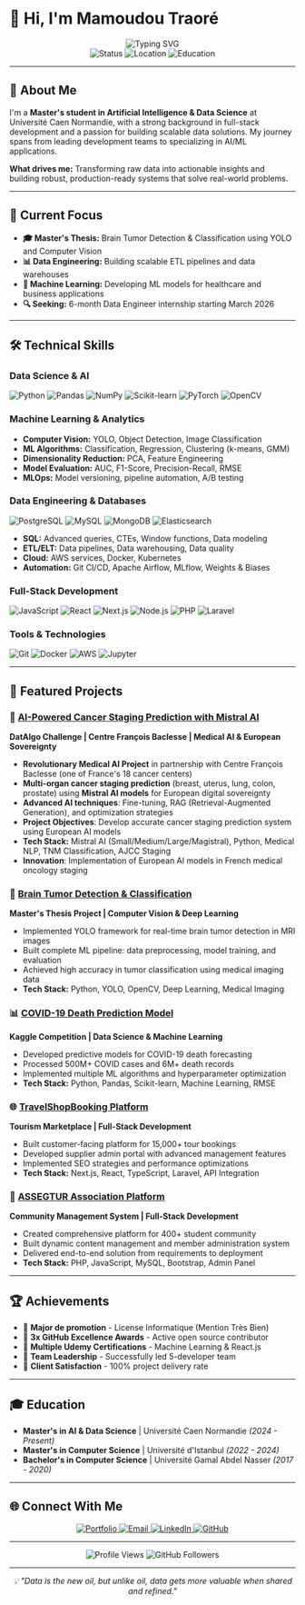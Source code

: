 # 👋 Hi, I'm Mamoudou Traoré

<div align="center">
  <img src="https://readme-typing-svg.demolab.com?font=Fira+Code&pause=1000&color=2E8B57&center=true&vCenter=true&width=435&lines=Data+Engineer+%26+AI+Specialist;Full-Stack+Developer;Machine+Learning+Enthusiast;Open+Source+Contributor" alt="Typing SVG" />
</div>

<div align="center">
  <img src="https://img.shields.io/badge/Status-Available%20for%20Internships-brightgreen" alt="Status" />
  <img src="https://img.shields.io/badge/Location-Caen%2C%20France-blue" alt="Location" />
  <img src="https://img.shields.io/badge/Education-Master%20AI%20%26%20Data%20Science-purple" alt="Education" />
</div>

---

## 🎯 About Me

I'm a **Master's student in Artificial Intelligence & Data Science** at Université Caen Normandie, with a strong background in full-stack development and a passion for building scalable data solutions. My journey spans from leading development teams to specializing in AI/ML applications.

**What drives me:** Transforming raw data into actionable insights and building robust, production-ready systems that solve real-world problems.

---

## 🚀 Current Focus

- **🎓 Master's Thesis:** Brain Tumor Detection & Classification using YOLO and Computer Vision
- **📊 Data Engineering:** Building scalable ETL pipelines and data warehouses
- **🤖 Machine Learning:** Developing ML models for healthcare and business applications
- **🔍 Seeking:** 6-month Data Engineer internship starting March 2026

---

## 🛠️ Technical Skills

### **Data Science & AI**
![Python](https://img.shields.io/badge/Python-3776AB?style=for-the-badge&logo=python&logoColor=white)
![Pandas](https://img.shields.io/badge/Pandas-150458?style=for-the-badge&logo=pandas&logoColor=white)
![NumPy](https://img.shields.io/badge/NumPy-013243?style=for-the-badge&logo=numpy&logoColor=white)
![Scikit-learn](https://img.shields.io/badge/scikit--learn-F7931E?style=for-the-badge&logo=scikit-learn&logoColor=white)
![PyTorch](https://img.shields.io/badge/PyTorch-EE4C2C?style=for-the-badge&logo=pytorch&logoColor=white)
![OpenCV](https://img.shields.io/badge/OpenCV-5C3EE8?style=for-the-badge&logo=opencv&logoColor=white)

### **Machine Learning & Analytics**
- **Computer Vision:** YOLO, Object Detection, Image Classification
- **ML Algorithms:** Classification, Regression, Clustering (k-means, GMM)
- **Dimensionality Reduction:** PCA, Feature Engineering
- **Model Evaluation:** AUC, F1-Score, Precision-Recall, RMSE
- **MLOps:** Model versioning, pipeline automation, A/B testing

### **Data Engineering & Databases**
![PostgreSQL](https://img.shields.io/badge/PostgreSQL-316192?style=for-the-badge&logo=postgresql&logoColor=white)
![MySQL](https://img.shields.io/badge/MySQL-00000F?style=for-the-badge&logo=mysql&logoColor=white)
![MongoDB](https://img.shields.io/badge/MongoDB-4EA94B?style=for-the-badge&logo=mongodb&logoColor=white)
![Elasticsearch](https://img.shields.io/badge/Elasticsearch-005571?style=for-the-badge&logo=elasticsearch&logoColor=white)

- **SQL:** Advanced queries, CTEs, Window functions, Data modeling
- **ETL/ELT:** Data pipelines, Data warehousing, Data quality
- **Cloud:** AWS services, Docker, Kubernetes
- **Automation:** Git CI/CD, Apache Airflow, MLflow, Weights & Biases

### **Full-Stack Development**
![JavaScript](https://img.shields.io/badge/JavaScript-F7DF1E?style=for-the-badge&logo=javascript&logoColor=black)
![React](https://img.shields.io/badge/React-20232A?style=for-the-badge&logo=react&logoColor=61DAFB)
![Next.js](https://img.shields.io/badge/Next.js-000000?style=for-the-badge&logo=next.js&logoColor=white)
![Node.js](https://img.shields.io/badge/Node.js-43853D?style=for-the-badge&logo=node.js&logoColor=white)
![PHP](https://img.shields.io/badge/PHP-777BB4?style=for-the-badge&logo=php&logoColor=white)
![Laravel](https://img.shields.io/badge/Laravel-FF2D20?style=for-the-badge&logo=laravel&logoColor=white)

### **Tools & Technologies**
![Git](https://img.shields.io/badge/Git-F05032?style=for-the-badge&logo=git&logoColor=white)
![Docker](https://img.shields.io/badge/Docker-2496ED?style=for-the-badge&logo=docker&logoColor=white)
![AWS](https://img.shields.io/badge/AWS-232F3E?style=for-the-badge&logo=amazon-aws&logoColor=white)
![Jupyter](https://img.shields.io/badge/Jupyter-F37626?style=for-the-badge&logo=jupyter&logoColor=white)

---

## 🎯 Featured Projects

### 🏥 [AI-Powered Cancer Staging Prediction with Mistral AI](https://www.baclesse.fr/)
**DatAlgo Challenge | Centre François Baclesse | Medical AI & European Sovereignty**

- **Revolutionary Medical AI Project** in partnership with Centre François Baclesse (one of France's 18 cancer centers)
- **Multi-organ cancer staging prediction** (breast, uterus, lung, colon, prostate) using **Mistral AI models** for European digital sovereignty
- **Advanced AI techniques**: Fine-tuning, RAG (Retrieval-Augmented Generation), and optimization strategies
- **Project Objectives**: Develop accurate cancer staging prediction system using European AI models
- **Tech Stack:** Mistral AI (Small/Medium/Large/Magistral), Python, Medical NLP, TNM Classification, AJCC Staging
- **Innovation**: Implementation of European AI models in French medical oncology staging

### 🧠 [Brain Tumor Detection & Classification](https://www.kaggle.com/datasets/ahmedsorour1/mri-for-brain-tumor-with-bounding-boxes)
**Master's Thesis Project | Computer Vision & Deep Learning**

- Implemented YOLO framework for real-time brain tumor detection in MRI images
- Built complete ML pipeline: data preprocessing, model training, and evaluation
- Achieved high accuracy in tumor classification using medical imaging data
- **Tech Stack:** Python, YOLO, OpenCV, Deep Learning, Medical Imaging

### 📊 [COVID-19 Death Prediction Model](https://www.kaggle.com/competitions/Covid19-Death-Predictions/overview)
**Kaggle Competition | Data Science & Machine Learning**

- Developed predictive models for COVID-19 death forecasting
- Processed 500M+ COVID cases and 6M+ death records
- Implemented multiple ML algorithms and hyperparameter optimization
- **Tech Stack:** Python, Pandas, Scikit-learn, Machine Learning, RMSE

### 🌐 [TravelShopBooking Platform](https://travelshopbooking.com/)
**Tourism Marketplace | Full-Stack Development**

- Built customer-facing platform for 15,000+ tour bookings
- Developed supplier admin portal with advanced management features
- Implemented SEO strategies and performance optimizations
- **Tech Stack:** Next.js, React, TypeScript, Laravel, API Integration

### 🏢 [ASSEGTUR Association Platform](https://assegtur.com)
**Community Management System | Full-Stack Development**

- Created comprehensive platform for 400+ student community
- Built dynamic content management and member administration system
- Delivered end-to-end solution from requirements to deployment
- **Tech Stack:** PHP, JavaScript, MySQL, Bootstrap, Admin Panel

---

## 🏆 Achievements

- 🥇 **Major de promotion** - License Informatique (Mention Très Bien)
- 🏅 **3x GitHub Excellence Awards** - Active open source contributor
- 📜 **Multiple Udemy Certifications** - Machine Learning & React.js
- 🎯 **Team Leadership** - Successfully led 5-developer team
- 💼 **Client Satisfaction** - 100% project delivery rate

---

## 🎓 Education

- **Master's in AI & Data Science** | Université Caen Normandie *(2024 - Present)*
- **Master's in Computer Science** | Université d'Istanbul *(2022 - 2024)*
- **Bachelor's in Computer Science** | Université Gamal Abdel Nasser *(2017 - 2020)*

---

## 🌐 Connect With Me

<div align="center">
  <a href="https://traorem.vercel.app" target="_blank">
    <img src="https://img.shields.io/badge/Portfolio-FF5722?style=for-the-badge&logo=google-chrome&logoColor=white" alt="Portfolio" />
  </a>
  <a href="mailto:traorem023@gmail.com" target="_blank">
    <img src="https://img.shields.io/badge/Email-D14836?style=for-the-badge&logo=gmail&logoColor=white" alt="Email" />
  </a>
  <a href="https://www.linkedin.com/in/mamoudou-traor%C3%A9-dev-guin%C3%A9e/" target="_blank">
    <img src="https://img.shields.io/badge/LinkedIn-0077B5?style=for-the-badge&logo=linkedin&logoColor=white" alt="LinkedIn" />
  </a>
  <a href="https://github.com/traore023?tab=overview&from=2023-12-01&to=2023-12-31" target="_blank">
    <img src="https://img.shields.io/badge/GitHub-100000?style=for-the-badge&logo=github&logoColor=white" alt="GitHub" />
  </a>
</div>

---

<div align="center">
  <img src="https://komarev.com/ghpvc/?username=traore023&label=Profile%20views&color=0e75b6&style=flat" alt="Profile Views" />
  <img src="https://img.shields.io/github/followers/traore023?label=Followers&style=social" alt="GitHub Followers" />
</div>

---

<div align="center">
  <i>💡 "Data is the new oil, but unlike oil, data gets more valuable when shared and refined."</i>
</div>
